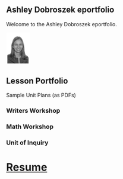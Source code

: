 ## Ashley Dobroszek eportfolio

Welcome to the Ashley Dobroszek eportfolio.


<img src="photo.PNG" alt="drawing" width="65"/>

## Lesson Portfolio

Sample Unit Plans (as PDFs)


### Writers Workshop

### Math Workshop

### Unit of Inquiry




# [Resume](Resume_Ashley_Dobroszek.pdf)
